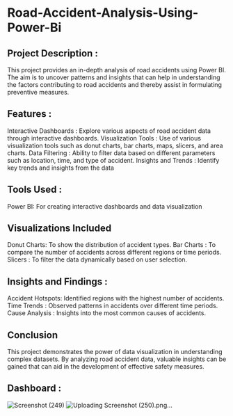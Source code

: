 # Road-Accident-Analysis-Using-Power-Bi
## Project Description :
This project provides an in-depth analysis of road accidents using Power BI. The aim is to uncover patterns and insights that can help in understanding the factors contributing to road accidents and thereby assist in formulating preventive measures.

##  Features :
Interactive Dashboards :  Explore various aspects of road accident data through interactive dashboards.
Visualization Tools :   Use of various visualization tools such as donut charts, bar charts, maps, slicers, and area charts.
Data Filtering  :       Ability to filter data based on different parameters such as location, time, and type of accident.
Insights and Trends :   Identify key trends and insights from the data
## Tools Used :
Power BI: For creating interactive dashboards and data visualization
## Visualizations Included
Donut Charts:  To show the distribution of accident types.
Bar Charts  :    To compare the number of accidents across different regions or time periods.
 Slicers    :      To filter the data dynamically based on user selection.
## Insights and Findings :
Accident Hotspots: Identified regions with the highest number of accidents.
Time Trends    :      Observed patterns in accidents over different time periods.
Cause Analysis : Insights into the most common causes of accidents.
## Conclusion
This project demonstrates the power of data visualization in understanding complex datasets. By analyzing road accident data, valuable insights can be gained that can aid in the development of effective safety measures.
## Dashboard :
![Screenshot (249)](https://github.com/user-attachments/assets/c55bcd08-3813-4ad9-86b3-c69e14c9f7ab)
![Uploading Screenshot (250).png…]()

